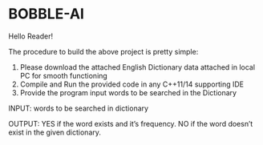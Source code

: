 # BOBBLE-AI

Hello Reader!

The procedure to build the above project is pretty simple:

1) Please download the attached English Dictionary data attached in local PC for smooth functioning
2) Compile and Run the provided code in any C++11/14 supporting IDE   
3) Provide the program input words to be searched in the Dictionary

INPUT: words to be searched in dictionary

OUTPUT:
YES if the word exists and it’s frequency.
NO if the word doesn’t exist in the given dictionary.
